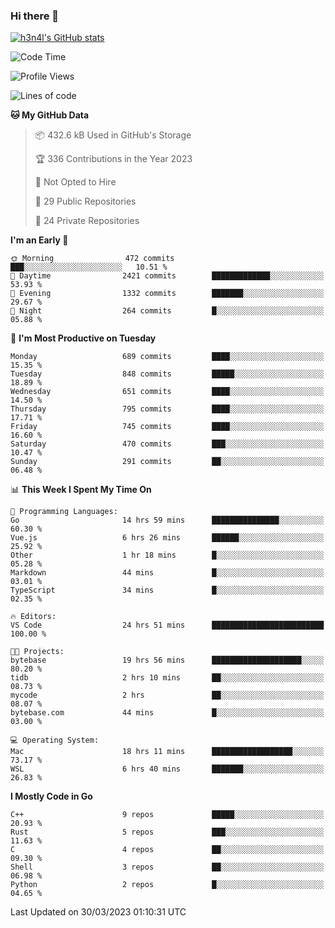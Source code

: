 ### Hi there 👋

[![h3n4l's GitHub stats](https://github-readme-stats.vercel.app/api?username=h3n4l&count_private=true&show_icons=true&theme=radical)](https://github.com/h3n4l/github-readme-stats)

<!--START_SECTION:waka-->
![Code Time](http://img.shields.io/badge/Code%20Time-1%2C086%20hrs%2010%20mins-blue)

![Profile Views](http://img.shields.io/badge/Profile%20Views-0-blue)

![Lines of code](https://img.shields.io/badge/From%20Hello%20World%20I%27ve%20Written-2.7%20million%20lines%20of%20code-blue)

**🐱 My GitHub Data** 

> 📦 432.6 kB Used in GitHub's Storage 
 > 
> 🏆 336 Contributions in the Year 2023
 > 
> 🚫 Not Opted to Hire
 > 
> 📜 29 Public Repositories 
 > 
> 🔑 24 Private Repositories 
 > 
**I'm an Early 🐤** 

```text
🌞 Morning                472 commits         ███░░░░░░░░░░░░░░░░░░░░░░   10.51 % 
🌆 Daytime                2421 commits        █████████████░░░░░░░░░░░░   53.93 % 
🌃 Evening                1332 commits        ███████░░░░░░░░░░░░░░░░░░   29.67 % 
🌙 Night                  264 commits         █░░░░░░░░░░░░░░░░░░░░░░░░   05.88 % 
```
📅 **I'm Most Productive on Tuesday** 

```text
Monday                   689 commits         ████░░░░░░░░░░░░░░░░░░░░░   15.35 % 
Tuesday                  848 commits         █████░░░░░░░░░░░░░░░░░░░░   18.89 % 
Wednesday                651 commits         ████░░░░░░░░░░░░░░░░░░░░░   14.50 % 
Thursday                 795 commits         ████░░░░░░░░░░░░░░░░░░░░░   17.71 % 
Friday                   745 commits         ████░░░░░░░░░░░░░░░░░░░░░   16.60 % 
Saturday                 470 commits         ███░░░░░░░░░░░░░░░░░░░░░░   10.47 % 
Sunday                   291 commits         ██░░░░░░░░░░░░░░░░░░░░░░░   06.48 % 
```


📊 **This Week I Spent My Time On** 

```text
💬 Programming Languages: 
Go                       14 hrs 59 mins      ███████████████░░░░░░░░░░   60.30 % 
Vue.js                   6 hrs 26 mins       ██████░░░░░░░░░░░░░░░░░░░   25.92 % 
Other                    1 hr 18 mins        █░░░░░░░░░░░░░░░░░░░░░░░░   05.28 % 
Markdown                 44 mins             █░░░░░░░░░░░░░░░░░░░░░░░░   03.01 % 
TypeScript               34 mins             █░░░░░░░░░░░░░░░░░░░░░░░░   02.35 % 

🔥 Editors: 
VS Code                  24 hrs 51 mins      █████████████████████████   100.00 % 

🐱‍💻 Projects: 
bytebase                 19 hrs 56 mins      ████████████████████░░░░░   80.20 % 
tidb                     2 hrs 10 mins       ██░░░░░░░░░░░░░░░░░░░░░░░   08.73 % 
mycode                   2 hrs               ██░░░░░░░░░░░░░░░░░░░░░░░   08.07 % 
bytebase.com             44 mins             █░░░░░░░░░░░░░░░░░░░░░░░░   03.00 % 

💻 Operating System: 
Mac                      18 hrs 11 mins      ██████████████████░░░░░░░   73.17 % 
WSL                      6 hrs 40 mins       ███████░░░░░░░░░░░░░░░░░░   26.83 % 
```

**I Mostly Code in Go** 

```text
C++                      9 repos             █████░░░░░░░░░░░░░░░░░░░░   20.93 % 
Rust                     5 repos             ███░░░░░░░░░░░░░░░░░░░░░░   11.63 % 
C                        4 repos             ██░░░░░░░░░░░░░░░░░░░░░░░   09.30 % 
Shell                    3 repos             ██░░░░░░░░░░░░░░░░░░░░░░░   06.98 % 
Python                   2 repos             █░░░░░░░░░░░░░░░░░░░░░░░░   04.65 % 
```




 Last Updated on 30/03/2023 01:10:31 UTC
<!--END_SECTION:waka-->

